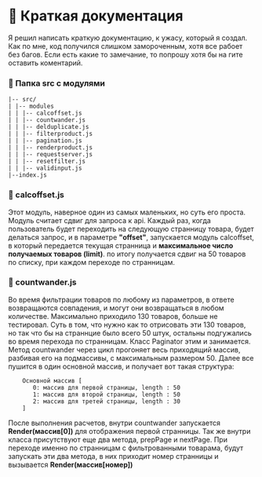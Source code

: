 # :green_book: Краткая документация

<p>
Я решил написать краткую документацию, к ужасу, который я создал. Как по мне, код получился слишком замороченным, хотя все рабоет без багов. Если есть какие то замечание, то попрошу хотя бы на гите оставить коментарий.
</p>

### :open_file_folder: Папка src с модулями

```
|-- src/
| |-- modules
| | |-- calcoffset.js
| | |-- countwander.js
| | |-- delduplicate.js
| | |-- filterproduct.js
| | |-- pagination.js
| | |-- renderproduct.js
| | |-- requestserver.js
| | |-- resetfilter.js
| | |-- validinput.js
|--index.js
```

### :file_folder: calcoffset.js

<p>
  Этот модуль, наверное один из самых маленьких, но суть его проста. Модуль считает сдвиг для запроса к api. Каждый раз, когда пользователь будет переходить на следующую странницу товара, будет делаться запрос, и в параметре <strong>"offset"</strong>, запускается модуль calcoffset, в который передается текущая странница и <strong>максимальное число получаемых товаров (limit)</strong>. по итогу получается сдвиг на 50 товаров по списку, при каждом переходе по странницам.
</p>

### :file_folder: countwander.js

<p>
    Во время фильтрации товаров по любому из параметров, в ответе возвращаются совпадения, и могут они возвращаться в любом количестве. Максимально приходило 130 товаров, больше не тестировал. Суть в том, что нужно как то отрисовать эти 130 товаров, но так что бы на страннцие было всего 50 штук, остальны подгужались во время перехода по странницам. Класс Paginator этим и занимается. Метод countwander через цикл прогоняет весь приходящий массив, разбивая его на подмассивы, с максимальным размером 50. Далее все пушится в один основной массив, и получает вот такая структура:
</p>

```
    Основной массив [
       0: массив для первой страницы, length : 50
       1: массив для второй страницы, length : 50
       2: массив для третей страницы, length : 30
    ]
```
<p>
После выполнения расчетов, внутри countwander запускается <strong>Render(массив[0])</strong> для отображения первой странницы. Так же внутри класса присутствуют еще два метода, prepPage и nextPage. При переходе именно по странницам с фильтрованными товарама, будут запускать эти два метода, в них приходит номер странницы и вызывается <strong>Render(массив[номер])</strong>
</p>